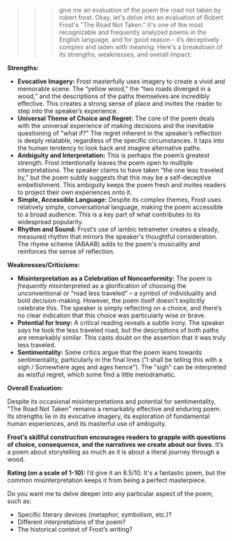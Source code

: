 
>>> give me an evaluation of the poem the road not taken by robert frost. 
Okay, let's delve into an evaluation of Robert Frost's "The Road Not Taken." It's one of the most recognizable 
and frequently analyzed poems in the English language, and for good reason – it’s deceptively complex and 
laden with meaning. Here's a breakdown of its strengths, weaknesses, and overall impact:

**Strengths:**

* **Evocative Imagery:** Frost masterfully uses imagery to create a vivid and memorable scene. The “yellow 
wood,” the “two roads diverged in a wood,” and the descriptions of the paths themselves are incredibly 
effective. This creates a strong sense of place and invites the reader to step into the speaker’s experience.
* **Universal Theme of Choice and Regret:** The core of the poem deals with the universal experience of making 
decisions and the inevitable questioning of "what if?"  The regret inherent in the speaker’s reflection is 
deeply relatable, regardless of the specific circumstances. It taps into the human tendency to look back and 
imagine alternative paths.
* **Ambiguity and Interpretation:** This is perhaps the poem’s greatest strength. Frost intentionally leaves 
the poem open to multiple interpretations. The speaker claims to have taken “the one less traveled by,” but 
the poem subtly suggests that this may be a self-deceptive embellishment. This ambiguity keeps the poem fresh 
and invites readers to project their own experiences onto it.
* **Simple, Accessible Language:** Despite its complex themes, Frost uses relatively simple, conversational 
language, making the poem accessible to a broad audience. This is a key part of what contributes to its 
widespread popularity.
* **Rhythm and Sound:** Frost’s use of iambic tetrameter creates a steady, measured rhythm that mirrors the 
speaker's thoughtful consideration.  The rhyme scheme (ABAAB) adds to the poem's musicality and reinforces the 
sense of reflection.



**Weaknesses/Criticisms:**

* **Misinterpretation as a Celebration of Nonconformity:** The poem is *frequently* misinterpreted as a 
glorification of choosing the unconventional or "road less traveled" – a symbol of individuality and bold 
decision-making.  However, the poem itself doesn't explicitly celebrate this. The speaker is simply reflecting 
on a choice, and there’s no clear indication that this choice was particularly wise or brave. 
* **Potential for Irony:**  A critical reading reveals a subtle irony. The speaker *says* he took the less 
traveled road, but the descriptions of both paths are remarkably similar. This casts doubt on the assertion 
that it was truly less traveled.
* **Sentimentality:** Some critics argue that the poem leans towards sentimentality, particularly in the final 
lines ("I shall be telling this with a sigh / Somewhere ages and ages hence"). The "sigh" can be interpreted 
as wistful regret, which some find a little melodramatic. 

**Overall Evaluation:**

Despite its occasional misinterpretations and potential for sentimentality, "The Road Not Taken" remains a 
remarkably effective and enduring poem. Its strengths lie in its evocative imagery, its exploration of 
fundamental human experiences, and its masterful use of ambiguity. 

**Frost’s skillful construction encourages readers to grapple with questions of choice, consequence, and the 
narratives we create about our lives.**  It’s a poem about storytelling as much as it is about a literal 
journey through a wood. 

**Rating (on a scale of 1-10):** I’d give it an 8.5/10.  It's a fantastic poem, but the common 
misinterpretation keeps it from being a perfect masterpiece.


Do you want me to delve deeper into any particular aspect of the poem, such as:

*   Specific literary devices (metaphor, symbolism, etc.)?
*   Different interpretations of the poem?
*   The historical context of Frost’s writing?
